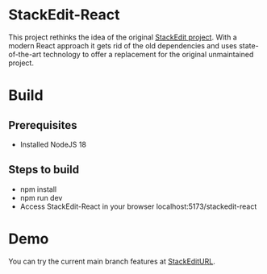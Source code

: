# StackEdit-React

This project rethinks the idea of the original [StackEdit project](https://github.com/benweet/stackedit). 
With a modern React approach it gets rid of the old dependencies and uses state-of-the-art
technology to offer a replacement for the original unmaintained project.

# Build

## Prerequisites
- Installed NodeJS 18

## Steps to build
 - npm install
 - npm run dev
 - Access StackEdit-React in your browser localhost:5173/stackedit-react


# Demo

You can try the current main branch features at <a href="https://samtv12345.github.io/stackedit-react/" target="_blank">StackEditURL</a>.
